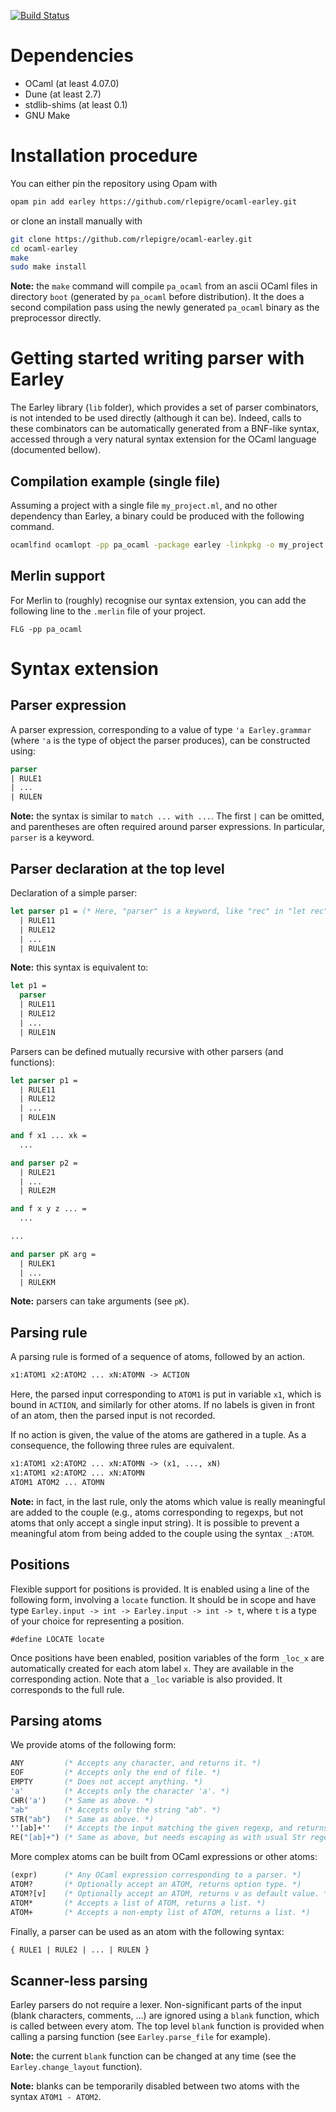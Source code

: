 [![Build Status](https://travis-ci.org/rlepigre/ocaml-earley.svg?branch=master)](https://travis-ci.org/rlepigre/ocaml-earley)

# Dependencies

 * OCaml (at least 4.07.0)
 * Dune (at least 2.7)
 * stdlib-shims (at least 0.1)
 * GNU Make

# Installation procedure

You can either pin the repository using Opam with
```bash
opam pin add earley https://github.com/rlepigre/ocaml-earley.git
```
or clone an install manually with
```bash
git clone https://github.com/rlepigre/ocaml-earley.git
cd ocaml-earley
make
sudo make install
```

**Note:** the `make` command will compile `pa_ocaml` from an ascii OCaml files
in directory `boot` (generated by `pa_ocaml` before distribution). It the does
a second compilation pass using the newly generated `pa_ocaml` binary as the
preprocessor directly.

# Getting started writing parser with Earley

The Earley library (`lib` folder), which provides a set of parser combinators,
is not intended to be used directly (although it can be). Indeed, calls to
these combinators can be automatically generated from a BNF-like syntax,
accessed through a very natural syntax extension for the OCaml language
(documented bellow).

## Compilation example (single file)

Assuming a project with a single file `my_project.ml`, and no other dependency
than Earley, a binary could be produced with the following command.
```bash
ocamlfind ocamlopt -pp pa_ocaml -package earley -linkpkg -o my_project my_project.ml
```

## Merlin support

For Merlin to (roughly) recognise our syntax extension, you can add the
following line to the `.merlin` file of your project.
```
FLG -pp pa_ocaml
```

# Syntax extension

## Parser expression

A parser expression, corresponding to a value of type `'a Earley.grammar`
(where `'a` is the type of object the parser produces), can be constructed
using:
```ocaml
parser
| RULE1
| ...
| RULEN
```

**Note:** the syntax is similar to `match ... with ...`. The first `|` can be
omitted, and parentheses are often required around parser expressions. In
particular, `parser` is a keyword.

## Parser declaration at the top level

Declaration of a simple parser:
```ocaml
let parser p1 = (* Here, "parser" is a keyword, like "rec" in "let rec". *)
  | RULE11
  | RULE12
  | ...
  | RULE1N
```

**Note:** this syntax is equivalent to:
```ocaml
let p1 =
  parser
  | RULE11
  | RULE12
  | ...
  | RULE1N
```

Parsers can be defined mutually recursive with other parsers (and functions):
```ocaml
let parser p1 =
  | RULE11
  | RULE12
  | ...
  | RULE1N

and f x1 ... xk =
  ...

and parser p2 =
  | RULE21
  | ...
  | RULE2M

and f x y z ... =
  ...

...

and parser pK arg =
  | RULEK1
  | ...
  | RULEKM
```

**Note:** parsers can take arguments (see `pK`).

## Parsing rule

A parsing rule is formed of a sequence of atoms, followed by an action.
```OCaml
x1:ATOM1 x2:ATOM2 ... xN:ATOMN -> ACTION
```
Here, the parsed input corresponding to `ATOM1` is put in variable `x1`,
which is bound in `ACTION`, and similarly for other atoms. If no labels
is given in front of an atom, then the parsed input is not recorded.

If no action is given, the value of the atoms are gathered in a tuple. As
a consequence, the following three rules are equivalent.
```OCaml
x1:ATOM1 x2:ATOM2 ... xN:ATOMN -> (x1, ..., xN)
x1:ATOM1 x2:ATOM2 ... xN:ATOMN
ATOM1 ATOM2 ... ATOMN
```

**Note:** in fact, in the last rule, only the atoms which value is really
meaningful are added to the couple (e.g., atoms corresponding to regexps,
but not atoms that only accept a single input string). It is possible to
prevent a meaningful atom from being added to the couple using the syntax
`_:ATOM`.

## Positions

Flexible support for positions is provided. It is enabled using a line of
the following form, involving a `locate` function. It should be in scope
and have type `Earley.input -> int -> Earley.input -> int -> t`, where `t`
is a type of your choice for representing a position.
```
#define LOCATE locate
```

Once positions have been enabled, position variables of the form `_loc_x`
are automatically created for each atom label `x`. They are available in
the corresponding action. Note that a `_loc` variable is also provided. It
corresponds to the full rule.

## Parsing atoms

We provide atoms of the following form:
```ocaml
ANY         (* Accepts any character, and returns it. *)
EOF         (* Accepts only the end of file. *)
EMPTY       (* Does not accept anything. *)
'a'         (* Accepts only the character 'a'. *)
CHR('a')    (* Same as above. *)
"ab"        (* Accepts only the string "ab". *)
STR("ab")   (* Same as above. *)
''[ab]+''   (* Accepts the input matching the given regexp, and returns it. *)
RE("[ab]+") (* Same as above, but needs escaping as with usual Str regexp. *)
```

More complex atoms can be built from OCaml expressions or other atoms:
```ocaml
(expr)      (* Any OCaml expression corresponding to a parser. *)
ATOM?       (* Optionally accept an ATOM, returns option type. *)
ATOM?[v]    (* Optionally accept an ATOM, returns v as default value. *)
ATOM*       (* Accepts a list of ATOM, returns a list. *)
ATOM+       (* Accepts a non-empty list of ATOM, returns a list. *)
```

Finally, a parser can be used as an atom with the following syntax:
```ocaml
{ RULE1 | RULE2 | ... | RULEN }
```

## Scanner-less parsing

Earley parsers do not require a lexer. Non-significant parts of the input
(blank characters, comments, ...) are ignored using a `blank` function,
which is called between every atom. The top level `blank` function is
provided when calling a parsing function (see `Earley.parse_file` for
example).

**Note:** the current `blank` function can be changed at any time (see the
`Earley.change_layout` function).

**Note:** blanks can be temporarily disabled between two atoms with the
syntax `ATOM1 - ATOM2`.

